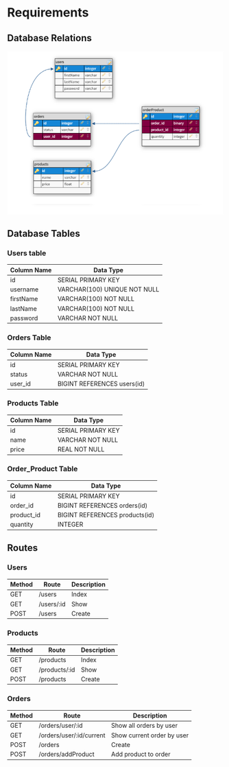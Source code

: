 # Requirements

## Database Relations
![database schema](https://raw.githubusercontent.com/alwaleedibrahim/storefront/master/readme_images/schema.png)

## Database Tables

### Users table

| Column Name | Data Type |
| --- | --- |
| id | SERIAL PRIMARY KEY |
| username | VARCHAR(100) UNIQUE NOT NULL |
| firstName | VARCHAR(100) NOT NULL |
| lastName | VARCHAR(100) NOT NULL |
| password | VARCHAR NOT NULL |

### Orders Table

| Column Name | Data Type |
| --- | --- |
| id | SERIAL PRIMARY KEY |
| status | VARCHAR NOT NULL |
| user_id | BIGINT REFERENCES users(id) |


### Products Table

| Column Name | Data Type |
| --- | --- |
| id | SERIAL PRIMARY KEY |
| name | VARCHAR NOT NULL |
| price | REAL NOT NULL |

### Order_Product Table

| Column Name | Data Type |
| --- | --- |
| id | SERIAL PRIMARY KEY |
| order_id | BIGINT REFERENCES orders(id) |
| product_id | BIGINT REFERENCES products(id) |
| quantity | INTEGER |

## Routes

### Users

| Method | Route | Description |
| ---- | ----- | ----- |
| GET | /users | Index |
| GET | /users/:id | Show |
| POST | /users | Create |

### Products
| Method | Route | Description |
| ---- | ----- | ----- |
| GET | /products | Index |
| GET | /products/:id | Show |
| POST | /products | Create |

### Orders
| Method | Route | Description |
| ---- | ----- | ----- |
| GET | /orders/user/:id | Show all orders by user |
| GET | /orders/user/:id/current | Show current order by user |
| POST | /orders | Create |
| POST | /orders/addProduct | Add product to order |
